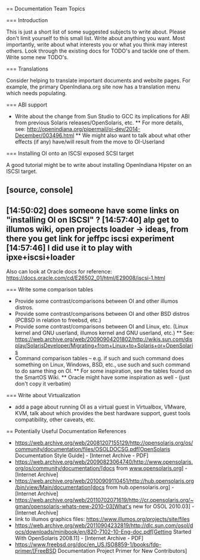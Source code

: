 == Documentation Team Topics


=== Introduction

This is just a short list of some suggested subjects to write about.
Please don't limit yourself to this small list.
Write about anything you want.
Most importantly, write about what interests you or what you think may interest others.
Look through the existing docs for TODO's and tackle one of them.
Write some new TODO's.

=== Translations

Consider helping to translate important documents and website pages.
For example, the primary OpenIndiana.org site now has a translation menu which needs populating.


=== ABI support

* Write about the change from Sun Studio to GCC its implications for ABI from previous Solaris releases/OpenSolaris, etc.
** For more details, see: http://openindiana.org/pipermail/oi-dev/2014-December/003496.html
** We might also want to talk about what other effects (if any) have/will result from the move to OI-Userland  


=== Installing OI onto an ISCSI exposed SCSI target

A good tutorial might be to write about installing OpenIndiana Hipster on an ISCSI target.

[source, console]
----
[14:50:02] <alp> does someone have some links on "installing OI on ISCSI" ?
[14:57:40] <tsoome> alp get to illumos wiki, open projects loader -> ideas, from there you get link for jeffpc iscsi experiment
[14:57:46] <tsoome> I did use it to play with ipxe+iscsi+loader
----

Also can look at Oracle docs for reference: https://docs.oracle.com/cd/E26502_01/html/E29008/iscsi-1.html


=== Write some comparison tables

* Provide some contrast/comparisons between OI and other illumos distros.
* Provide some contrast/comparisons between OI and other BSD distros (PCBSD in relation to freebsd, etc.)
* Provide some contrast/comparisons between OI and Linux, etc. (Linux kernel and GNU userland, illumos kernel and GNU userland, etc.)
** See: https://web.archive.org/web/20090904201802/http://wikis.sun.com/display/SolarisDeveloper/Migrating+from+Linux+to+Solaris+or+OpenSolaris
* Command comparison tables – e.g. if such and such command does something on Linux, Windows, BSD, etc., use such and such command to do same thing on OI.
** For some inspiration, see the tables found on the SmartOS Wiki.
** Oracle might have some inspiration as well - (just don't copy it verbatim)


=== Write about Virtualization

* add a page about running OI as a virtual guest in Virtualbox, VMware, KVM, talk about which provides the best hardware support, guest tools compatibility, other caveats, etc.


== Potentially Useful Documentation References

* https://web.archive.org/web/20081207155129/http://opensolaris.org/os/community/documentation/files/OSOLDOCSG.pdf[OpenSolaris Documentation Style Guide] - [Internet Archive - PDF]
* https://web.archive.org/web/20090823064740/http://www.opensolaris.org/os/community/documentation/[docs from www.opensolaris.org] - [Internet Archive]
* https://web.archive.org/web/20100909110451/http://hub.opensolaris.org/bin/view/Main/documentation[docs from hub.opensolaris.org] - [Internet Archive]
* https://web.archive.org/web/20110702071619/http://cr.opensolaris.org/~gman/opensolaris-whats-new-2010-03[What's new for OSOL 2010.03] - [Internet Archive]
* link to illumos graphics files: https://www.illumos.org/projects/site/files
* https://web.archive.org/web/20110904232819/http://dlc.sun.com/osol/docs/downloads/minibook/en/820-7102-10-Eng-doc.pdf[Getting Started With OpenSolaris 2008.11] - [Internet Archive - PDF]
* https://www.freebsd.org/doc/en_US.ISO8859-1/books/fdp-primer/[FreeBSD Documentation Project Primer for New Contributors]

